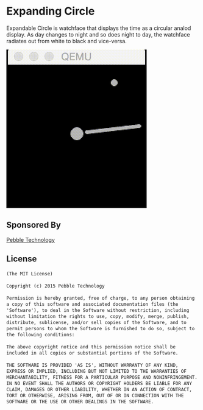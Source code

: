 Expanding Circle
=================
Expandable Circle is watchface that displays the time as a circular analod display.
As day changes to night and so does night to day, the watchface radiates out from
white to black and vice-versa.

[![Expanding Circle](assets/images/expanding-circle.gif)](https://www.youtube.com/watch?v=PrrwckRCZD0)

## Sponsored By
[Pebble Technology](http://pebble.com)

## License
```
(The MIT License)

Copyright (c) 2015 Pebble Technology

Permission is hereby granted, free of charge, to any person obtaining
a copy of this software and associated documentation files (the
'Software'), to deal in the Software without restriction, including
without limitation the rights to use, copy, modify, merge, publish,
distribute, sublicense, and/or sell copies of the Software, and to
permit persons to whom the Software is furnished to do so, subject to
the following conditions:

The above copyright notice and this permission notice shall be
included in all copies or substantial portions of the Software.

THE SOFTWARE IS PROVIDED 'AS IS', WITHOUT WARRANTY OF ANY KIND,
EXPRESS OR IMPLIED, INCLUDING BUT NOT LIMITED TO THE WARRANTIES OF
MERCHANTABILITY, FITNESS FOR A PARTICULAR PURPOSE AND NONINFRINGEMENT.
IN NO EVENT SHALL THE AUTHORS OR COPYRIGHT HOLDERS BE LIABLE FOR ANY
CLAIM, DAMAGES OR OTHER LIABILITY, WHETHER IN AN ACTION OF CONTRACT,
TORT OR OTHERWISE, ARISING FROM, OUT OF OR IN CONNECTION WITH THE
SOFTWARE OR THE USE OR OTHER DEALINGS IN THE SOFTWARE.
```
